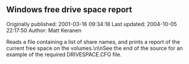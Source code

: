## Windows free drive space report 
Originally published: 2001-03-16 09:34:18 
Last updated: 2004-10-05 22:17:50 
Author: Matt Keranen 
 
Reads a file containing a list of share names, and prints a report of the current free space on the volumes.\n\nSee the end of the source for an example of the required DRIVESPACE.CFG file.